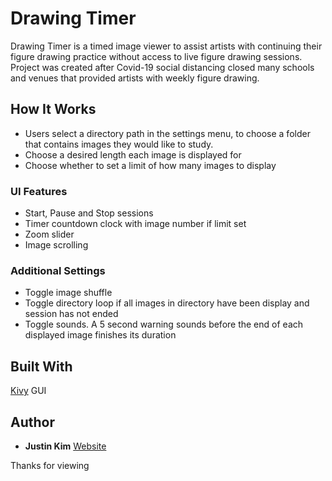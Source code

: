 # Drawing Timer

Drawing Timer is a timed image viewer to assist artists with continuing their figure drawing practice without access to live figure drawing sessions. Project was created after Covid-19 social distancing closed many schools and venues that provided artists with weekly figure drawing.

## How It Works

- Users select a directory path in the settings menu, to choose a folder that contains images they would like to study.
- Choose a desired length each image is displayed for
- Choose whether to set a limit of how many images to display

### UI Features

- Start, Pause and Stop sessions
- Timer countdown clock with image number if limit set
- Zoom slider
- Image scrolling

### Additional Settings

- Toggle image shuffle
- Toggle directory loop if all images in directory have been display and session has not ended
- Toggle sounds. A 5 second warning sounds before the end of each displayed image finishes its duration

## Built With

[Kivy](https://kivy.org/#home) GUI

## Author

- **Justin Kim** [Website](https://justinckim.dev)

Thanks for viewing
